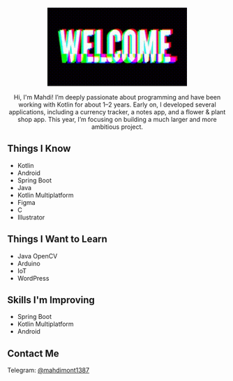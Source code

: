 <p align="center">
 <img src="animation.gif"/>
</p>

<p align="center">
  Hi, I'm Mahdi! I’m deeply passionate about programming and have been working with Kotlin for about 1–2 years. Early on, I developed several applications, including a currency tracker, a notes app, and a flower & plant shop app. This year, I’m focusing on building a much larger and more ambitious project.

</p>


<h2>Things I Know</h2>
<ul>
  <li>Kotlin</li>
  <li>Android</li>
  <li>Spring Boot</li>
  <li>Java</li>
  <li>Kotlin Multiplatform</li>
  <li>Figma</li>
  <li>C</li>
  <li>Illustrator</li>
</ul>

<h2>Things I Want to Learn</h2>
<ul>
  <li>Java OpenCV</li>
  <li>Arduino</li>
  <li>IoT</li>
  <li>WordPress</li>
</ul>

<h2>Skills I'm Improving</h2>
<ul>
  <li>Spring Boot</li>
  <li>Kotlin Multiplatform</li>
  <li>Android</li>
</ul>

<h2>Contact Me</h2>
<p>
  Telegram: <a href="https://t.me/mahdimont1387" target="_blank">@mahdimont1387</a>
</p>

